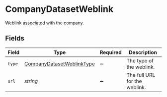 # CompanyDatasetWeblink

Weblink associated with the company.


## Fields

| Field                                                                         | Type                                                                          | Required                                                                      | Description                                                                   |
| ----------------------------------------------------------------------------- | ----------------------------------------------------------------------------- | ----------------------------------------------------------------------------- | ----------------------------------------------------------------------------- |
| `type`                                                                        | [CompanyDatasetWeblinkType](../../models/shared/companydatasetweblinktype.md) | :heavy_minus_sign:                                                            | The type of the weblink.                                                      |
| `url`                                                                         | *string*                                                                      | :heavy_minus_sign:                                                            | The full URL for the weblink.                                                 |